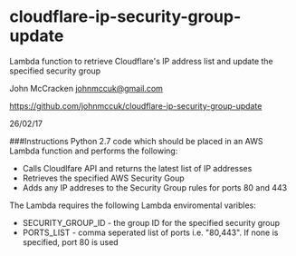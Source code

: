 # cloudflare-ip-security-group-update
Lambda function to retrieve Cloudflare's IP address list and update the specified security group

John McCracken
johnmccuk@gmail.com

https://github.com/johnmccuk/cloudflare-ip-security-group-update

26/02/17

###Instructions
Python 2.7 code which should be placed in an AWS Lambda function and performs the following:
* Calls Cloudlfare API and returns the latest list of IP addresses
* Retrieves the specified AWS Security Goup
* Adds any IP addreses to the Security Group rules for ports 80 and 443

The Lambda requires the following Lambda enviromental varibles:
* SECURITY_GROUP_ID - the group ID for the specified security group
* PORTS_LIST - comma seperated list of ports i.e. "80,443". If none is specified, port 80 is used
